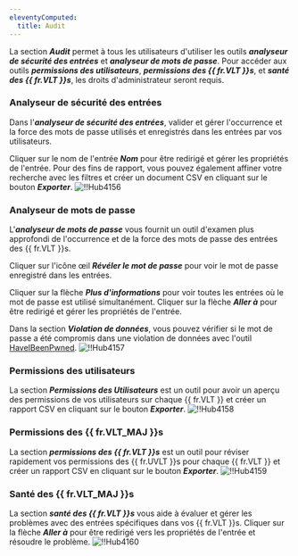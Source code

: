 ```yaml
---
eleventyComputed:
  title: Audit
---
```

La section ***Audit*** permet à tous les utilisateurs d'utiliser les outils ***analyseur de sécurité des entrées*** et ***analyseur de mots de passe***. Pour accéder aux outils ***permissions des utilisateurs***, ***permissions des {{ fr.VLT }}s***, et ***santé des {{ fr.VLT }}s***, les droits d'administrateur seront requis.

### Analyseur de sécurité des entrées

Dans l'***analyseur de sécurité des entrées***, valider et gérer l'occurrence et la force des mots de passe utilisés et enregistrés dans les entrées par vos utilisateurs.

Cliquer sur le nom de l'entrée ***Nom*** pour être redirigé et gérer les propriétés de l'entrée. Pour des fins de rapport, vous pouvez également affiner votre recherche avec les filtres et créer un document CSV en cliquant sur le bouton ***Exporter***.
![!!Hub4156](https://cdnweb.devolutions.net/docs/docs_en_hub_Hub4156.png)

### Analyseur de mots de passe

L'***analyseur de mots de passe*** vous fournit un outil d'examen plus approfondi de l'occurrence et de la force des mots de passe des entrées des {{ fr.VLT }}s.

Cliquer sur l'icône œil ***Révéler le mot de passe*** pour voir le mot de passe enregistré dans les entrées.

Cliquer sur la flèche ***Plus d'informations*** pour voir toutes les entrées où le mot de passe est utilisé simultanément. Cliquer sur la flèche ***Aller à*** pour être redirigé et gérer les propriétés de l'entrée.

Dans la section ***Violation de données***, vous pouvez vérifier si le mot de passe a été compromis dans une violation de données avec l'outil [HaveIBeenPwned](https://haveibeenpwned.com/).
![!!Hub4157](https://cdnweb.devolutions.net/docs/docs_en_hub_Hub4157.png)

### Permissions des utilisateurs

La section ***Permissions des Utilisateurs*** est un outil pour avoir un aperçu des permissions de vos utilisateurs sur chaque {{ fr.VLT }} et créer un rapport CSV en cliquant sur le bouton ***Exporter***.
![!!Hub4158](https://cdnweb.devolutions.net/docs/docs_en_hub_Hub4158.png)

### Permissions des {{ fr.VLT_MAJ }}s

La section ***permissions des {{ fr.VLT }}s*** est un outil pour réviser rapidement vos permissions des {{ fr.UVLT }}s pour chaque {{ fr.VLT }} et créer un rapport CSV en cliquant sur le bouton ***Exporter***.
![!!Hub4159](https://cdnweb.devolutions.net/docs/docs_en_hub_Hub4159.png)

### Santé des {{ fr.VLT_MAJ }}s

La section ***santé des {{ fr.VLT }}s*** vous aide à évaluer et gérer les problèmes avec des entrées spécifiques dans vos {{ fr.VLT }}s.
Cliquer sur la flèche ***Aller à*** pour être redirigé vers les propriétés de l'entrée et résoudre le problème.
![!!Hub4160](https://cdnweb.devolutions.net/docs/docs_en_hub_Hub4160.png)
